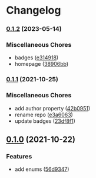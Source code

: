 # Changelog

### [0.1.2](https://www.github.com/brokeyourbike/enum-casts-laravel/compare/v0.1.1...v0.1.2) (2023-05-14)


### Miscellaneous Chores

* badges ([e314918](https://www.github.com/brokeyourbike/enum-casts-laravel/commit/e31491841564b843d0f2e65fe776d21203dea0d4))
* homepage ([38906bb](https://www.github.com/brokeyourbike/enum-casts-laravel/commit/38906bb0cf21c33cb953bae201ec8fa50c6a935b))

### [0.1.1](https://www.github.com/brokeyourbike/enum-casts-laravel/compare/v0.1.0...v0.1.1) (2021-10-25)


### Miscellaneous Chores

* add author property ([42b0951](https://www.github.com/brokeyourbike/enum-casts-laravel/commit/42b09513740761054031d35494e61d86840bd6ba))
* rename repo ([e3a6063](https://www.github.com/brokeyourbike/enum-casts-laravel/commit/e3a6063178165c72742954d83d697d24696626bc))
* update badges ([23df8f1](https://www.github.com/brokeyourbike/enum-casts-laravel/commit/23df8f10158da5de399f2f92de406b1ac29ce7d0))

## [0.1.0](https://www.github.com/brokeyourbike/enums-casts-laravel/compare/v0.0.1...v0.1.0) (2021-10-22)


### Features

* add enums ([56d9347](https://www.github.com/brokeyourbike/enums-casts-laravel/commit/56d9347677a90da922a367b536856de9071aa23b))
